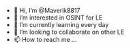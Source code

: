 - 👋 Hi, I’m @Maverik8817
- 👀 I’m interested in OSINT for LE
- 🌱 I’m currently learning every day
- 💞️ I’m looking to collaborate on other LE
- 📫 How to reach me ...

<!---
Maverik8817/Maverik8817 is a ✨ special ✨ repository because its `README.md` (this file) appears on your GitHub profile.
You can click the Preview link to take a look at your changes.
--->
